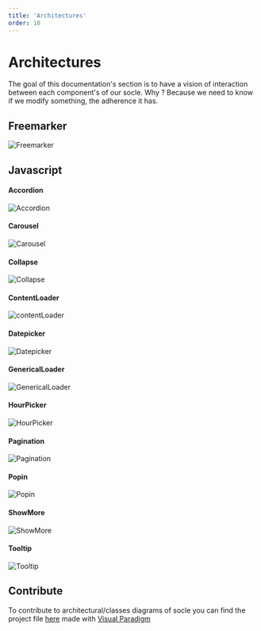 ```yaml
---
title: 'Architectures'
order: 10
---
```


# Architectures

The goal of this documentation's section is to have a vision of interaction between each component's of our socle. Why ? Because we need to know if we modify something, the adherence it has. 

## Freemarker

![Freemarker](/images/Socle/Freemarker.jpg)

## Javascript

#### Accordion
![Accordion](/images/Socle/Accordion.jpg)

#### Carousel
![Carousel](/images/Socle/Carousel.jpg)

#### Collapse
![Collapse](/images/Socle/Collapse.jpg)

#### ContentLoader
![contentLoader](/images/Socle/contentLoader.jpg)

#### Datepicker
![Datepicker](/images/Socle/Datepicker.jpg)

#### GenericalLoader
![GenericalLoader](/images/Socle/GenericalLoader.jpg)

#### HourPicker
![HourPicker](/images/Socle/HourPicker.jpg)

#### Pagination
![Pagination](/images/Socle/Pagination.jpg)

#### Popin
![Popin](/images/Socle/Popin.jpg)

#### ShowMore
![ShowMore](/images/Socle/ShowMore.jpg)

#### Tooltip
![Tooltip](/images/Socle/Tooltip.jpg)

## Contribute 

To contribute to architectural/classes diagrams of socle you can find the project file [here](/ressources/Socle.vpp) made with [Visual Paradigm](https://www.visual-paradigm.com/download/community.jsp)
